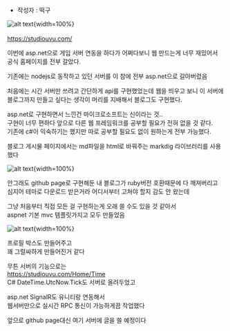 - 작성자 : 떡구

![alt text](/images/20241029173209.png){width=100%}
<br>
<br>
https://studiouvu.com/

이번에 asp.net으로 게임 서버 연동을 하다가 어쩌다보니 웹 만드는게 너무 재밌어서 공식 홈페이지를 전부 갈았다.

기존에는 nodejs로 동작하고 있던 서버를 이 참에 전부 asp.net으로 갈아버렸음

처음에는 시간 서버만 쓰려고 간단하게 api를 구현했었는데 웹을 띄우고 보니 이 서버에 블로그까지 만들고 싶다는 생각이 머리를 지배해서 블로그도 구현했다.

asp.net로 구현하면서 느낀건 마이크로소프트는 신이라는 것..  
구현이 너무 편하다 앞으로 다른 웹 프레임워크를 공부할 필요가 전혀 없을 것 같다.  
기존에 c#이 익숙하기는 했지만 따로 공부할 필요도 없이 원하는게 전부 가능했다.   

블로그 게시물 페이지에서는 
md파일을 html로 바꿔주는 markdig 라이브러리를 사용했다

![alt text](/images/2024-10-29-2.png){width=100%}

안그래도 github page로 구현해둔 내 블로그가 ruby버전 호환때문에 다 깨져버리고  
심지어 테마로 다운로드 받은거라 어디서부터 고쳐야 할지 감도 안 왔는데

그냥 처음부터 직접 모든 걸 구현하는게 오래 쓸 수도 있을 것 같아서  
aspnet 기본 mvc 템플릿가지고 모두 만들었음

![alt text](/images/2024-10-29-174416.png){width=100%}

프로필 박스도 만들어주고  
꽤 그럴싸하게 만들어진거 같다

무튼 서버의 기능으로는  
https://studiouvu.com/Home/Time  
C# DateTime.UtcNow.Tick도 서버로 올려두었고

asp.net SignalR도 유니티랑 연동해서  
웹서버만으로 실시간 RPC 통신이 가능하게끔 작업했다  

앞으로 github page대신 여기 서버에 글을 쓸 예정이다